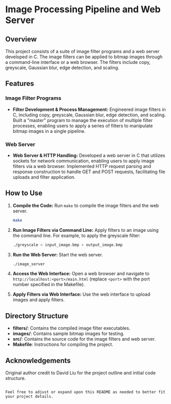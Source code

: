 # Image Processing Pipeline and Web Server

## Overview

This project consists of a suite of image filter programs and a web server developed in C. The image filters can be applied to bitmap images through a command-line interface or a web browser. The filters include copy, greyscale, Gaussian blur, edge detection, and scaling.

## Features

### Image Filter Programs
- **Filter Development & Process Management:** Engineered image filters in C, including copy, greyscale, Gaussian blur, edge detection, and scaling. Built a "master" program to manage the execution of multiple filter processes, enabling users to apply a series of filters to manipulate bitmap images in a single pipeline.

### Web Server
- **Web Server & HTTP Handling:** Developed a web server in C that utilizes sockets for network communication, enabling users to apply image filters via a web browser. Implemented HTTP request parsing and response construction to handle GET and POST requests, facilitating file uploads and filter application.

## How to Use

1. **Compile the Code:**
   Run `make` to compile the image filters and the web server.
   ```sh
   make
   ```

2. **Run Image Filters via Command Line:**
   Apply filters to an image using the command line. For example, to apply the greyscale filter:
   ```sh
   ./greyscale < input_image.bmp > output_image.bmp
   ```

3. **Run the Web Server:**
   Start the web server.
   ```sh
   ./image_server
   ```

4. **Access the Web Interface:**
   Open a web browser and navigate to `http://localhost:<port>/main.html` (replace `<port>` with the port number specified in the Makefile).

5. **Apply Filters via Web Interface:**
   Use the web interface to upload images and apply filters.

## Directory Structure

- **filters/**: Contains the compiled image filter executables.
- **images/**: Contains sample bitmap images for testing.
- **src/**: Contains the source code for the image filters and web server.
- **Makefile**: Instructions for compiling the project.

## Acknowledgements

Original author credit to David Liu for the project outline and initial code structure.
```

Feel free to adjust or expand upon this README as needed to better fit your project details.
